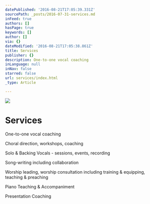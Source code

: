 ```yaml
---
datePublished: '2016-08-21T17:05:39.331Z'
sourcePath: _posts/2016-07-31-services.md
inFeed: true
authors: []
hasPage: true
keywords: []
author: []
via: {}
dateModified: '2016-08-21T17:05:38.861Z'
title: Services
publisher: {}
description: One-to-one vocal coaching
inLanguage: null
inNav: false
starred: false
url: services/index.html
_type: Article

---
```

![](https://the-grid-user-content.s3-us-west-2.amazonaws.com/9f032f15-4a7f-40ca-a7b3-1c570abf9e90.jpg)

# Services

One-to-one vocal coaching

Choral direction, workshops, coaching

Solo & Backing Vocals - sessions, events, recording

Song-writing including collaboration

Worship leading, worship consultation including training & equipping, teaching & preaching

Piano Teaching & Accompaniment

Presentation Coaching